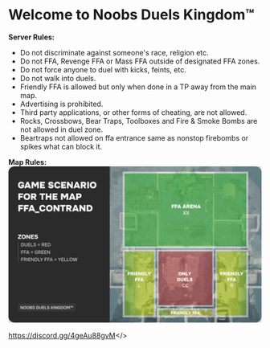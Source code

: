 # Welcome to Noobs Duels Kingdom™


**Server Rules:**
* Do not discriminate against someone's race, religion etc.
* Do not FFA, Revenge FFA or Mass FFA outside of designated FFA zones.
* Do not force anyone to duel with kicks, feints, etc.
* Do not walk into duels.
* Friendly FFA is allowed but only when done in a TP away from the main map.
* Advertising is prohibited.
* Third party applications, or other forms of cheating, are not allowed.
* Rocks, Crossbows, Bear Traps, Toolboxes and Fire & Smoke Bombs are not allowed in duel zone.
* Beartraps not allowed on ffa entrance same as nonstop firebombs or spikes what can block it.

**Map Rules:**
![Noobs Duels Kingdom™](https://github.com/Tenkaiinteriors/tenkai-interiors/blob/main/Noobs.png)

<a id="Click Here to Join Noobs Duels Kingdom™ Discord Server">https://discord.gg/4geAu88gvM</>
